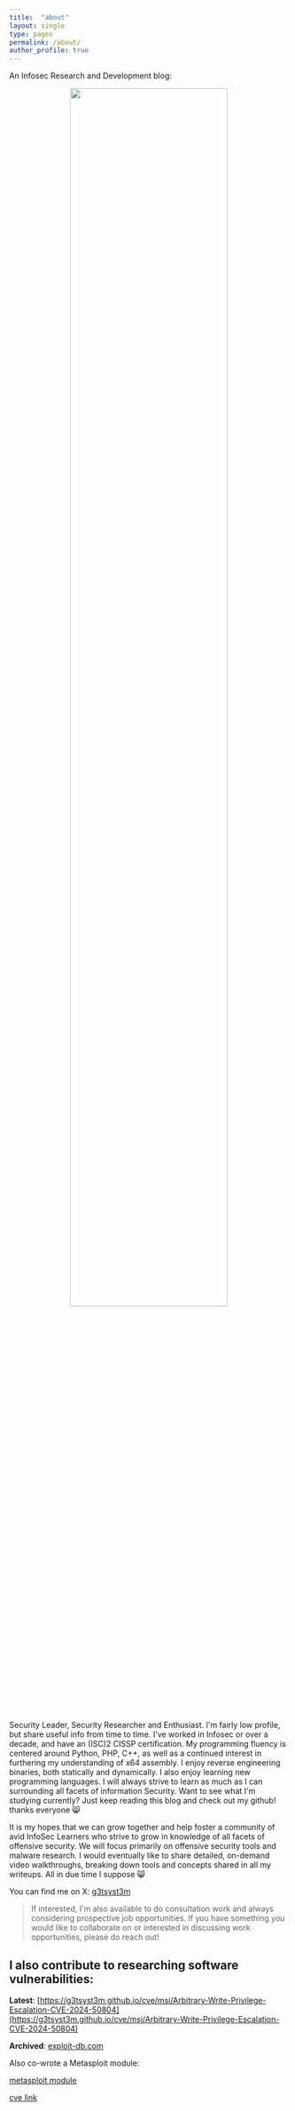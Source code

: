 ```yaml
---
title:  "about"
layout: single
type: pages
permalink: /about/
author_profile: true
---
```


An Infosec Research and Development blog:           

<center><img src="https://github.com/user-attachments/assets/a345cea1-5afe-42da-b47a-ff52f64994d2" style="width:75%;"></center>

Security Leader, Security Researcher and Enthusiast.  I'm fairly low profile, but share useful info from time to time.  I've worked in Infosec or over a decade, and have an (ISC)2 CISSP certification.  My programming fluency is centered around Python, PHP, C++, as well as a continued interest in furthering my understanding of x64 assembly.  I enjoy reverse engineering binaries, both statically and dynamically.  I also enjoy learning new programming languages. I will always strive to learn as much as I can surrounding all facets of information Security.  Want to see what I'm studying currently?  Just keep reading this blog and check out my github!  thanks everyone 😸

It is my hopes that we can grow together and help foster a community of avid InfoSec Learners who strive to grow in knowledge of all facets of offensive security. We will focus primarily on offensive security tools and malware research. I would eventually like to share detailed, on-demand video walkthroughs, breaking down tools and concepts shared in all my writeups.  All in due time I suppose 😸

You can find me on X:
[g3tsyst3m](https://x.com/G3tSyst3m)

> If interested, I'm also available to do consultation work and always considering prospective job opportunities.  If you have something you would like to collaborate on or interested in discussing work opportunities, please do reach out!

## I also contribute to researching software vulnerabilities:

**Latest**:
[https://g3tsyst3m.github.io/cve/msi/Arbitrary-Write-Privilege-Escalation-CVE-2024-50804](https://g3tsyst3m.github.io/cve/msi/Arbitrary-Write-Privilege-Escalation-CVE-2024-50804)

**Archived**:
[exploit-db.com](https://www.exploit-db.com/?author=8212)

Also co-wrote a Metasploit module:

[metasploit module](https://www.rapid7.com/db/modules/exploit/windows/fileformat/boxoft_wav_to_mp3/)

[cve link](https://nvd.nist.gov/vuln/detail/CVE-2015-7243)
